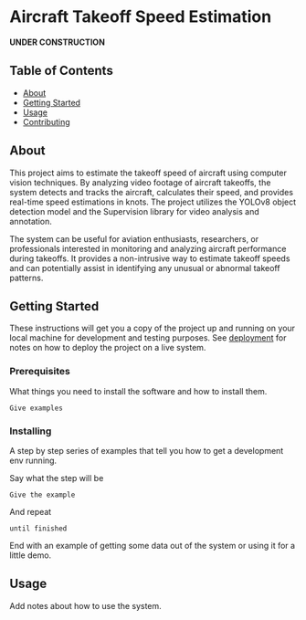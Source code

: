 # Aircraft Takeoff Speed Estimation

**UNDER CONSTRUCTION**

## Table of Contents

- [About](#about)
- [Getting Started](#getting_started)
- [Usage](#usage)
- [Contributing](../CONTRIBUTING.md)

## About <a name = "about"></a>

This project aims to estimate the takeoff speed of aircraft using computer vision techniques. By analyzing video footage of aircraft takeoffs, the system detects and tracks the aircraft, calculates their speed, and provides real-time speed estimations in knots. The project utilizes the YOLOv8 object detection model and the Supervision library for video analysis and annotation.

The system can be useful for aviation enthusiasts, researchers, or professionals interested in monitoring and analyzing aircraft performance during takeoffs. It provides a non-intrusive way to estimate takeoff speeds and can potentially assist in identifying any unusual or abnormal takeoff patterns.

## Getting Started <a name = "getting_started"></a>

These instructions will get you a copy of the project up and running on your local machine for development and testing purposes. See [deployment](#deployment) for notes on how to deploy the project on a live system.

### Prerequisites

What things you need to install the software and how to install them.

```
Give examples
```

### Installing

A step by step series of examples that tell you how to get a development env running.

Say what the step will be

```
Give the example
```

And repeat

```
until finished
```

End with an example of getting some data out of the system or using it for a little demo.

## Usage <a name = "usage"></a>

Add notes about how to use the system.
